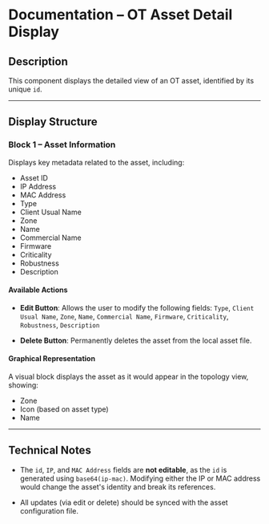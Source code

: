 # Documentation – OT Asset Detail Display

## Description

This component displays the detailed view of an OT asset, identified by its unique `id`.

---

## Display Structure

### Block 1 – Asset Information

Displays key metadata related to the asset, including:

- Asset ID
- IP Address
- MAC Address
- Type
- Client Usual Name
- Zone
- Name
- Commercial Name
- Firmware
- Criticality
- Robustness
- Description

#### Available Actions

- **Edit Button**:
  Allows the user to modify the following fields:
  `Type`, `Client Usual Name`, `Zone`, `Name`, `Commercial Name`, `Firmware`, `Criticality`, `Robustness`, `Description`

- **Delete Button**:
  Permanently deletes the asset from the local asset file.

#### Graphical Representation

A visual block displays the asset as it would appear in the topology view, showing:

- Zone
- Icon (based on asset type)
- Name

---

## Technical Notes

- The `id`, `IP`, and `MAC Address` fields are **not editable**, as the `id` is generated using `base64(ip-mac)`.
  Modifying either the IP or MAC address would change the asset's identity and break its references.

- All updates (via edit or delete) should be synced with the asset configuration file.

